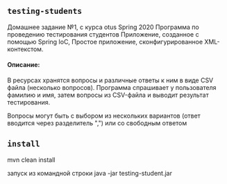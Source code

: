 ## `testing-students`
Домашнее задание №1, с курса otus Spring 2020
Программа по проведению тестирования студентов
Приложение, созданное с помощью Spring IoC,
Простое приложение, сконфигурированное XML-контекстом.

#### Описание:

В ресурсах хранятся вопросы и различные ответы к ним в виде CSV файла (несколько вопросов).
Программа спрашивает у пользователя фамилию и имя, затем вопросы из CSV-файла и выводит результат тестирования.

Вопросы могут быть с выбором из нескольких вариантов (ответ вводится через разделитель ",") или со свободным ответом

 ## `install`
 mvn clean install
 
 запуск из командной строки
 java -jar testing-student.jar 